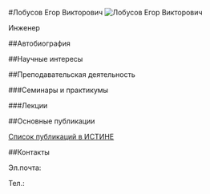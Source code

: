 #Лобусов Егор Викторович
![Лобусов Егор Викторович](./lobusov.jpg "Лобусов Егор Викторович")

Инженер

##Автобиография

##Научные интересы

##Преподавательская деятельность

###Семинары и практикумы

###Лекции

##Основные публикации

[Список публикаций в ИСТИНЕ]()

##Контакты

Эл.почта:

Тел.: